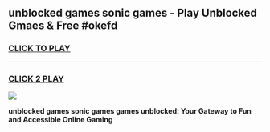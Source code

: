 
## unblocked games sonic games - Play Unblocked Gmaes & Free #okefd
<h3>
<a href="https://news.freeplayer.one?title=unblocked_games_sonic_games&ref=24F">CLICK TO PLAY</a></h3>
<hr>

<h3>
<a href="https://news.freeplayer.one?title=unblocked_games_sonic_games&ref=24F">CLICK 2 PLAY</a>
  
</h3>

<a href="https://news.freeplayer.one?title=unblocked_games_sonic_games&ref=24F/"><img src="https://clearcache.store/games.png"></a>


**unblocked games sonic games games unblocked: Your Gateway to Fun and Accessible Online Gaming**
